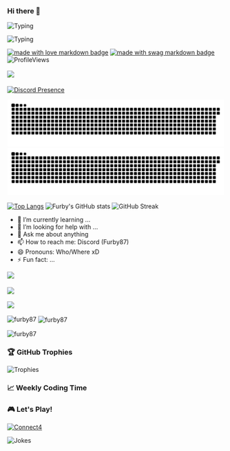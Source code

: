### Hi there 👋

![Typing](https://readme-typing-svg.demolab.com/?lines=Hello👋;Allround-Developer💻;Open-Source+Enthusiast🚀)

![Typing](https://readme-typing-svg.demolab.com/?lines=Pentest-Lover👋;Nerd💻;Open-for-new-Stuff🚀)

<a href="https://github.com/Anmol-Baranwal/GIFs-For-Readme"><img src="https://forthebadge.com/images/badges/built-with-love.svg" width="130" alt="made with love  markdown badge" ></a>  <a href="https://github.com/Anmol-Baranwal/GIFs-For-Readme"><img src="https://forthebadge.com/images/badges/built-with-swag.svg" width="130" alt="made with swag markdown badge"></a> 
![ProfileViews](https://komarev.com/ghpvc/?username=furby87&color=brightgreen&style=flat&base=150&abbreviated=true&label=PROFILE+VIEWS)
<br><br>
<img src="https://github.com/Anmol-Baranwal/Cool-GIFs-For-GitHub/assets/74038190/3b4607a1-1cc6-41f1-926f-892ae880e7a5" width="500">
<br><br>
[![Discord Presence](https://lanyard.cnrad.dev/api/153205233500028929?idleMessage=No%20Infos%20for%20Activity%20atm)](https://discord.com/users/153205233500028929)

![github contribution grid snake animation](https://raw.githubusercontent.com/Furby87/Furby87/output/github-contribution-grid-snake-dark.svg#gh-dark-mode-only)
![github contribution grid snake animation](https://raw.githubusercontent.com/Furby87/Furby87/output/github-contribution-grid-snake.svg#gh-light-mode-only)

[![Top Langs](https://github-readme-stats.vercel.app/api/top-langs/?username=furby87&layout=donut&theme=transparent#gh-dark-mode-only)](https://github.com/furby87/github-readme-stats)
![Furby's GitHub stats](https://github-readme-stats.vercel.app/api?username=Furby87&show_icons=true&theme=transparent#dgh-dark-mode-only)
![GitHub Streak](https://streak-stats.demolab.com/?user=Furby87&theme=transparent)
<!--
[![Top Langs](https://github-readme-stats.vercel.app/api/top-langs/?username=furby87&layout=donut&theme=light#gh-light-mode-only)](https://github.com/furby87/github-readme-stats)
![Furby's GitHub stats](https://github-readme-stats.vercel.app/api?username=Furby87&show_icons=true&theme=light#gh-light-mode-only)
-->
- 🌱 I’m currently learning ...
- 🤔 I’m looking for help with ...
- 💬 Ask me about anything
- 📫 How to reach me: Discord (Furby87)
- 😄 Pronouns: Who/Where xD
- ⚡ Fun fact: ...
  

<img src="https://user-images.githubusercontent.com/74038190/212284068-b4ee9a5c-331c-4d18-9481-53dd6b9debd5.gif" width="200">
<br><br>

<img src="https://skillicons.dev/icons?i=js,react,nodejs,git,python,html" />

<!--
**Furby87/Furby87** is a ✨ _special_ ✨ repository because its `README.md` (this file) appears on your GitHub profile.

Here are some ideas to get you started:

- 🔭 I’m currently working on ...
- 🌱 I’m currently learning ...
- 👯 I’m looking to collaborate on ...
- 🤔 I’m looking for help with ...
- 💬 Ask me about ...
- 📫 How to reach me: ...
- 😄 Pronouns: ...
- ⚡ Fun fact: ...
-->
![](https://hit.yhype.me/github/profile?user_id=6781054)

<p><img align="left" src="https://github-readme-stats.vercel.app/api/top-langs?username=furby87&show_icons=true&locale=en&layout=compact" alt="furby87" /></p>

<p>&nbsp;<img align="center" src="https://github-readme-stats.vercel.app/api?username=furby87&show_icons=true&locale=en" alt="furby87" /></p>

<p><img align="center" src="https://github-readme-streak-stats.herokuapp.com/?user=furby87&" alt="furby87" /></p>

### 🏆 GitHub Trophies
![Trophies](https://github-profile-trophy.vercel.app/?username=Furby87&row=2&column=4&margin-w=15&no-frame=true)

### 📈 Weekly Coding Time
<!--START_SECTION:waka-->
<!--END_SECTION:waka-->

### 🎮 Let's Play!

[![Connect4](https://img.shields.io/badge/Play-Connect4-blue)](https://github.com/Furby87/connect4-game)


![Jokes](https://readme-jokes.vercel.app/api?theme=dark)
